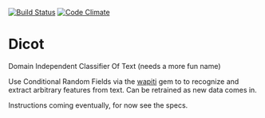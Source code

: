 [![Build Status](https://travis-ci.org/wstrinz/dicot.png?branch=master)](https://travis-ci.org/wstrinz/dicot)
[![Code Climate](https://codeclimate.com/github/wstrinz/dicot.png)](https://codeclimate.com/github/wstrinz/dicot)

Dicot
=====

Domain Independent Classifier Of Text (needs a more fun name)

Use Conditional Random Fields via the [wapiti](https://github.com/inukshuk/wapiti-ruby) gem to to recognize and extract arbitrary features from text.
Can be retrained as new data comes in.

Instructions coming eventually, for now see the specs.

